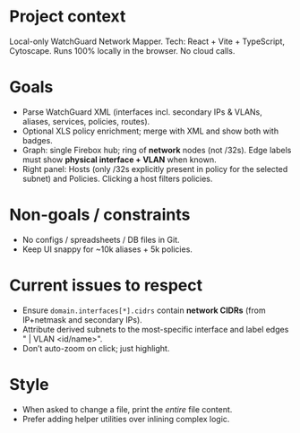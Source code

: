 # Project context
Local-only WatchGuard Network Mapper. Tech: React + Vite + TypeScript, Cytoscape. Runs 100% locally in the browser. No cloud calls. 

# Goals
- Parse WatchGuard XML (interfaces incl. secondary IPs & VLANs, aliases, services, policies, routes).
- Optional XLS policy enrichment; merge with XML and show both with badges.
- Graph: single Firebox hub; ring of **network** nodes (not /32s). Edge labels must show **physical interface + VLAN** when known.
- Right panel: Hosts (only /32s explicitly present in policy for the selected subnet) and Policies. Clicking a host filters policies.

# Non-goals / constraints
- No configs / spreadsheets / DB files in Git.
- Keep UI snappy for ~10k aliases + 5k policies.

# Current issues to respect
- Ensure `domain.interfaces[*].cidrs` contain **network CIDRs** (from IP+netmask and secondary IPs).
- Attribute derived subnets to the most-specific interface and label edges "<ifname> | VLAN <id/name>".
- Don’t auto-zoom on click; just highlight.

# Style
- When asked to change a file, print the *entire* file content.
- Prefer adding helper utilities over inlining complex logic.
